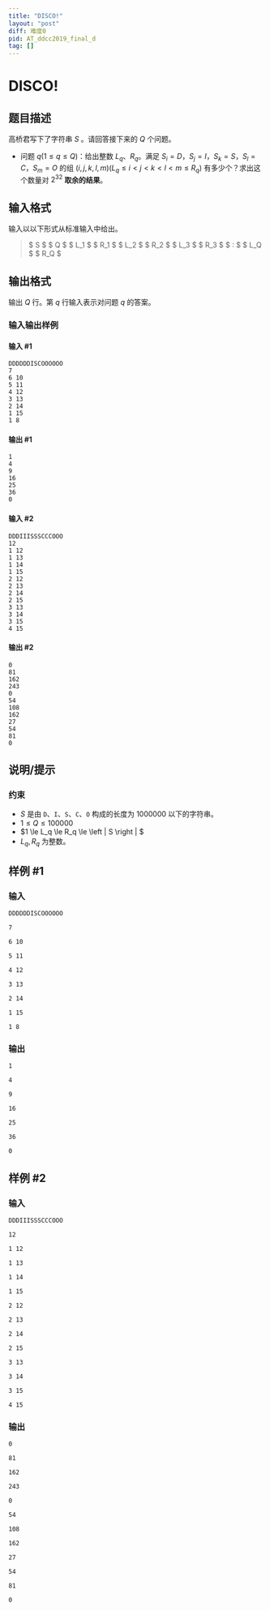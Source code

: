 ```yaml
---
title: "DISCO!"
layout: "post"
diff: 难度0
pid: AT_ddcc2019_final_d
tag: []
---
```


# DISCO!

## 题目描述

高桥君写下了字符串 $S$ 。请回答接下来的 $Q$ 个问题。

- 问题 $q(1 \le q \le  Q)$：给出整数 $L_q$、$R_q$。满足 $S_i = D$，$S_j = I$，$S_k=S$，$S_l = C$，$S_m = O$ 的组 $(i,j,k,l,m)(L_q \le i < j < k < l < m \le R_q)$ 有多少个？求出这个数量对 $2^{32}$ **取余的结果**。

## 输入格式

输入以以下形式从标准输入中给出。

> $ S $ $ Q $ $ L_1 $ $ R_1 $ $ L_2 $ $ R_2 $ $ L_3 $ $ R_3 $ $ : $ $ L_Q $ $ R_Q $

## 输出格式

输出 $Q$ 行。第 $q$ 行输入表示对问题 $q$ 的答案。

### 输入输出样例

#### 输入 #1

```
DDDDDDISCOOOOOO
7
6 10
5 11
4 12
3 13
2 14
1 15
1 8
```

#### 输出 #1

```
1
4
9
16
25
36
0
```


#### 输入 #2

```
DDDIIISSSCCCOOO
12
1 12
1 13
1 14
1 15
2 12
2 13
2 14
2 15
3 13
3 14
3 15
4 15
```

#### 输出 #2

```
0
81
162
243
0
54
108
162
27
54
81
0
```

## 说明/提示

### 约束

- $S$ 是由 ```D```、```I```、```S```、```C```、```O``` 构成的长度为 $1 000 000$ 以下的字符串。
- $1 \le Q \le 100 000$
- $1 \le L_q \le R_q \le \left | S \right | $
- $L_q,R_q$ 为整数。

## 样例 #1

### 输入

```
DDDDDDISCOOOOOO
7
6 10
5 11
4 12
3 13
2 14
1 15
1 8
```

### 输出

```
1
4
9
16
25
36
0
```

## 样例 #2

### 输入

```
DDDIIISSSCCCOOO
12
1 12
1 13
1 14
1 15
2 12
2 13
2 14
2 15
3 13
3 14
3 15
4 15
```

### 输出

```
0
81
162
243
0
54
108
162
27
54
81
0
```

